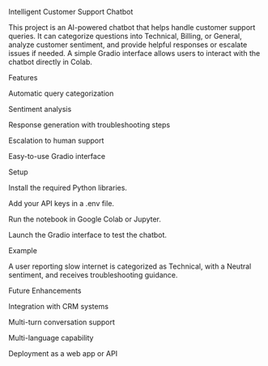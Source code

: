 Intelligent Customer Support Chatbot

This project is an AI-powered chatbot that helps handle customer support queries. It can categorize questions into Technical, Billing, or General, analyze customer sentiment, and provide helpful responses or escalate issues if needed. A simple Gradio interface allows users to interact with the chatbot directly in Colab.

Features

Automatic query categorization

Sentiment analysis

Response generation with troubleshooting steps

Escalation to human support

Easy-to-use Gradio interface

Setup

Install the required Python libraries.

Add your API keys in a .env file.

Run the notebook in Google Colab or Jupyter.

Launch the Gradio interface to test the chatbot.

Example

A user reporting slow internet is categorized as Technical, with a Neutral sentiment, and receives troubleshooting guidance.

Future Enhancements

Integration with CRM systems

Multi-turn conversation support

Multi-language capability

Deployment as a web app or API
